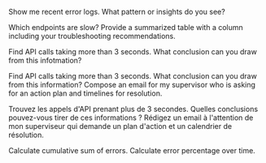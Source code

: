 Show me recent error logs. What pattern or insights do you see?


Which endpoints are slow? Provide a summarized table with a column including your troubleshooting recommendations.

Find API calls taking more than 3 seconds. What conclusion can you draw from this infotmation? 

Find API calls taking more than 3 seconds. What conclusion can you draw from this information? Compose an email for my supervisor who is asking for an action plan and timelines for resolution.

Trouvez les appels d'API prenant plus de 3 secondes. Quelles conclusions pouvez-vous tirer de ces informations ? Rédigez un email à l'attention de mon superviseur qui demande un plan d'action et un calendrier de résolution.

Calculate cumulative sum of errors.
Calculate error percentage over time.